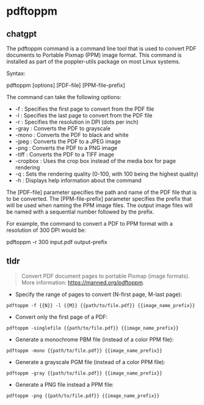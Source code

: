 # pdftoppm 
## chatgpt 
The pdftoppm command is a command line tool that is used to convert PDF documents to Portable Pixmap (PPM) image format. This command is installed as part of the poppler-utils package on most Linux systems.

Syntax:

pdftoppm [options] [PDF-file] [PPM-file-prefix]

The command can take the following options:

- -f <int> : Specifies the first page to convert from the PDF file
- -l <int> : Specifies the last page to convert from the PDF file
- -r <int> : Specifies the resolution in DPI (dots per inch)
- -gray : Converts the PDF to grayscale
- -mono : Converts the PDF to black and white
- -jpeg : Converts the PDF to a JPEG image
- -png : Converts the PDF to a PNG image
- -tiff : Converts the PDF to a TIFF image
- -cropbox : Uses the crop box instead of the media box for page rendering
- -q : Sets the rendering quality (0-100, with 100 being the highest quality)
- -h : Displays help information about the command

The [PDF-file] parameter specifies the path and name of the PDF file that is to be converted. The [PPM-file-prefix] parameter specifies the prefix that will be used when naming the PPM image files. The output image files will be named with a sequential number followed by the prefix.

For example, the command to convert a PDF to PPM format with a resolution of 300 DPI would be:

pdftoppm -r 300 input.pdf output-prefix 

## tldr 
 
> Convert PDF document pages to portable Pixmap (image formats).
> More information: <https://manned.org/pdftoppm>.

- Specify the range of pages to convert (N-first page, M-last page):

`pdftoppm -f {{N}} -l {{M}} {{path/to/file.pdf}} {{image_name_prefix}}`

- Convert only the first page of a PDF:

`pdftoppm -singlefile {{path/to/file.pdf}} {{image_name_prefix}}`

- Generate a monochrome PBM file (instead of a color PPM file):

`pdftoppm -mono {{path/to/file.pdf}} {{image_name_prefix}}`

- Generate a grayscale PGM file (instead of a color PPM file):

`pdftoppm -gray {{path/to/file.pdf}} {{image_name_prefix}}`

- Generate a PNG file instead a PPM file:

`pdftoppm -png {{path/to/file.pdf}} {{image_name_prefix}}`
